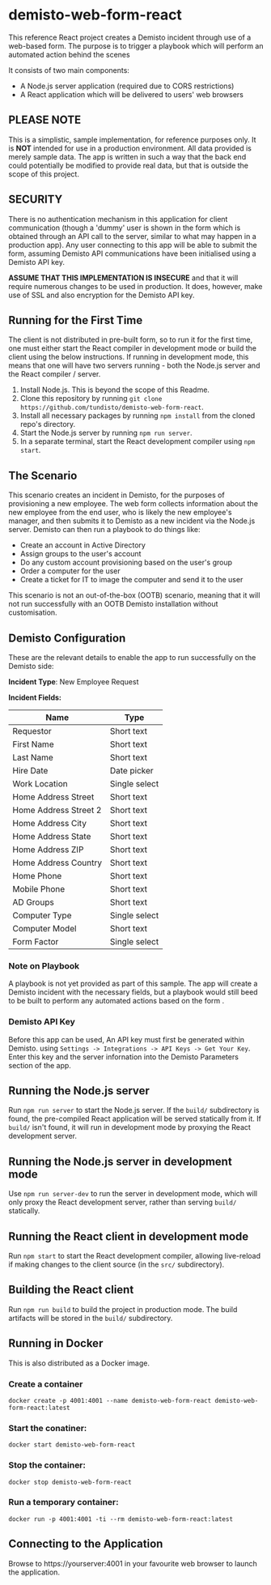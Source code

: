 # demisto-web-form-react

This reference React project creates a Demisto incident through use of a web-based form.  The purpose is to trigger a playbook which will perform an automated action behind the scenes

It consists of two main components:

- A Node.js server application (required due to CORS restrictions)
- A React application which will be delivered to users' web browsers

## PLEASE NOTE

This is a simplistic, sample implementation, for reference purposes only. It is **NOT** intended for use in a production environment.  All data provided is merely sample data.  The app is written in such a way that the back end could potentially be modified to provide real data, but that is outside the scope of this project.

## SECURITY

There is no authentication mechanism in this application for client communication (though a 'dummy' user is shown in the form which is obtained through an API call to the server, similar to what may happen in a production app).  Any user connecting to this app will be able to submit the form, assuming Demisto API communications have been initialised using a Demisto API key.

**ASSUME THAT THIS IMPLEMENTATION IS INSECURE** and that it will require numerous changes to be used in production.  It does, however, make use of SSL and also encryption for the Demisto API key.

## Running for the First Time

The client is not distributed in pre-built form, so to run it for the first time, one must either start the React compiler in development mode or build the client using the below instructions.  If running in development mode, this means that one will have two servers running - both the Node.js server and the React compiler / server.

1.  Install Node.js.  This is beyond the scope of this Readme.
2.  Clone this repository by running `git clone https://github.com/tundisto/demisto-web-form-react`.
2.  Install all necessary packages by running `npm install` from the cloned repo's directory.
3.  Start the Node.js server by running `npm run server`.
4.  In a separate terminal, start the React development compiler using `npm start`.

## The Scenario

This scenario creates an incident in Demisto, for the purposes of provisioning a new employee.  The web form collects information about the new employee from the end user, who is likely the new employee's manager, and then submits it to Demisto as a new incident via the Node.js server.  Demisto can then run a playbook to do things like:

- Create an account in Active Directory
- Assign groups to the user's account
- Do any custom account provisioning based on the user's group
- Order a computer for the user
- Create a ticket for IT to image the computer and send it to the user

This scenario is not an out-of-the-box (OOTB) scenario, meaning that it will not run successfully with an OOTB Demisto installation without customisation.

## Demisto Configuration

These are the relevant details to enable the app to run successfully on the Demisto side:

**Incident Type**: New Employee Request

**Incident Fields:**

| Name | Type |
| ---- | ---- |
| Requestor | Short text |
| First Name | Short text |
| Last Name | Short text |
| Hire Date | Date picker |
| Work Location | Single select | 
| Home Address Street | Short text |
| Home Address Street 2 | Short text |
| Home Address City | Short text |
| Home Address State | Short text |
| Home Address ZIP | Short text |
| Home Address Country | Short text |
| Home Phone | Short text |
| Mobile Phone | Short text |
| AD Groups | Short text |
| Computer Type | Single select |
| Computer Model | Short text |
| Form Factor | Single select |

### Note on Playbook

A playbook is not yet provided as part of this sample.  The app will create a Demisto incident with the necessary fields, but a playbook would still beed to be built to perform any automated actions based on the form
.
### Demisto API Key

Before this app can be used, An API key must first be generated within Demisto. using `Settings -> Integrations -> API Keys -> Get Your Key`.  Enter this key and the server infornation into the Demisto Parameters section of the app.

## Running the Node.js server

Run `npm run server` to start the Node.js server.  If the `build/` subdirectory is found, the pre-compiled React application will be served statically from it.  If `build/` isn't found, it will run in development mode by proxying the React development server.

## Running the Node.js server in development mode

Use `npm run server-dev` to run the server in development mode, which will only proxy the React development server, rather than serving `build/` statically.

## Running the React client in development mode

Run `npm start` to start the React development compiler, allowing live-reload if making changes to the client source (in the `src/` subdirectory).

## Building the React client

Run `npm run build` to build the project in production mode. The build artifacts will be stored in the `build/` subdirectory.

## Running in Docker

This is also distributed as a Docker image.

### Create a container

`docker create -p 4001:4001 --name demisto-web-form-react demisto-web-form-react:latest`

### Start the conatiner:

`docker start demisto-web-form-react`

### Stop the container:

`docker stop demisto-web-form-react`

### Run a temporary container:

`docker run -p 4001:4001 -ti --rm demisto-web-form-react:latest`

## Connecting to the Application

Browse to https://yourserver:4001 in your favourite web browser to launch the application.